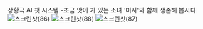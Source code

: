 상황극 AI 챗 시스템
-조금 맛이 가 있는 소녀 '미사'와 함께 생존해 봅시다
![스크린샷(86)](https://github.com/user-attachments/assets/659a1b56-b8b9-49ad-8339-c71e2d661daf)
![스크린샷(88)](https://github.com/user-attachments/assets/71414bbf-dfba-4025-bf67-451e150f6328)
![스크린샷(87)](https://github.com/user-attachments/assets/2e15f490-8a7e-4615-8567-7e077df2fbc0)
